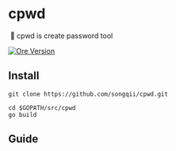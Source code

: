 # cpwd
 🚀 cpwd is create password tool

[![Ore Version](https://img.shields.io/badge/cpwd-0.0.1-yellowgreen)](https://github.com/songqii/cpwd)

## Install 
```shell
git clone https://github.com/songqii/cpwd.git

cd $GOPATH/src/cpwd
go build
```


## Guide

```shell

```


